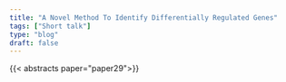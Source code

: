 ```yaml
---
title: "A Novel Method To Identify Differentially Regulated Genes"
tags: ["Short talk"]
type: "blog"
draft: false
---
```


{{< abstracts paper="paper29">}}


